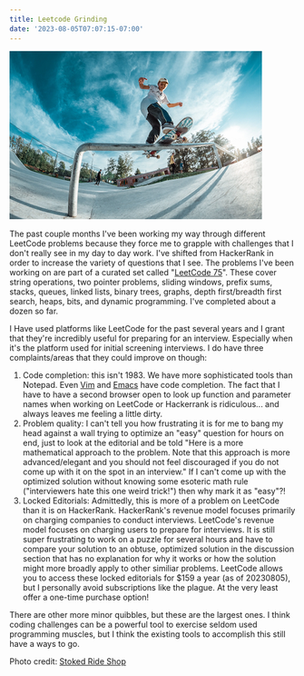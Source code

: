 ```yaml
---
title: Leetcode Grinding
date: '2023-08-05T07:07:15-07:00'
---
```

![Skateboard Grind](/assets/grind.png)

The past couple months I've been working my way through different LeetCode problems because they force me to grapple with challenges that I don't really see in my day to day work.  I've shifted from HackerRank in order to increase the variety of questions that I see. The problems I've been working on are part of a curated set called "[LeetCode 75](https://leetcode.com/studyplan/leetcode-75/)".  These cover string operations, two pointer problems, sliding windows, prefix sums, stacks, queues, linked lists, binary trees, graphs, depth first/breadth first search, heaps, bits, and dynamic programming.  I've completed about a dozen so far. 

I Have used platforms like LeetCode for the past several years and I grant that they're incredibly useful for preparing for an interview. Especially when it's the platform used for initial screening interviews.  I do have three complaints/areas that they could improve on though:

1. Code completion: this isn't 1983.  We have more sophisticated tools than Notepad.  Even [Vim](https://www.baeldung.com/linux/vim-autocomplete) and [Emacs](https://www.emacswiki.org/emacs/AutoComplete) have code completion.  The fact that I have to have a second browser open to look up function and parameter names when working on LeetCode or Hackerrank is ridiculous... and always leaves me feeling a little dirty.
2. Problem quality: I can't tell you how frustrating it is for me to bang my head against a wall trying to optimize an "easy" question for hours on end, just to look at the editorial and be told "Here is a more mathematical approach to the problem. Note that this approach is more advanced/elegant and you should not feel discouraged if you do not come up with it on the spot in an interview."  If I can't come up with the optimized solution without knowing some esoteric math rule ("interviewers hate this one weird trick!") then why mark it as "easy"?!
3. Locked Editorials: Admittedly, this is more of a problem on LeetCode than it is on HackerRank.  HackerRank's revenue model focuses primarily on charging companies to conduct interviews. LeetCode's revenue model focuses on charging users to prepare for interviews.  It is still super frustrating to work on a puzzle for several hours and have to compare your solution to an obtuse, optimized solution in the discussion section that has no explanation for why it works or how the solution might more broadly apply to other similiar problems.  LeetCode allows you to access these locked editorials for $159 a year (as of 20230805), but I personally avoid subscriptions like the plague.  At the very least offer a one-time purchase option!

There are other more minor quibbles, but these are the largest ones. I think coding challenges can be a powerful tool to exercise seldom used programming muscles, but I think the existing tools to accomplish this still have a ways to go.

Photo credit: [Stoked Ride Shop](https://stokedrideshop.com/blogs/stoked-school/best-skateboard-grind-rails)
